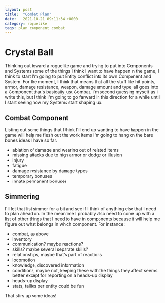 ```yaml
---
layout: post
title:  "Combat Plan"
date:   2021-10-21 09:11:34 +0000
category: roguelike
tags: plan component combat
---
```


# Crystal Ball
Thinking out toward a roguelike game and trying to put into Components and Systems some of the things I think I want to have happen in the game, I think to start I'm going to put Entity conflict into its own Component and System. For the moment, I think that means that all the stuff like hit points, armor, damage resistance, weapon, damage amount and type, all goes into a Component that's basically just Combat. I'm second guessing myself as I write this, but I think I'm going to go farward in this direction for a while until I start seeing how my Systems start shaping up.  

## Combat Component
Listing out some things that I think I'll end up wanting to have happen in the game will help me flesh out the work items I'm going to hang on the bare bones ideas I have so far.  

* ablation of damage and wearing out of related items  
* missing attacks due to high armor or dodge or illusion  
* injury  
* fatigue  
* damage resistance by damage types  
* temporary bonuses  
* innate permanent bonuses  

## Simmering
I'll let that list simmer for a bit and see if I think of anything else that I need to plan ahead on. In the meantime I probably also need to come up with a list of other things that I need to have in components because it will help me figure out what belongs in which component. For instance:  

* combat, as above
* inventory
* communication? maybe reactions?
* skills? maybe several separate skills?
* relationships, maybe that's part of reactions
* locomotion
* knowledge, discovered information
* conditions, maybe not, keeping these with the things they affect seems better except for reporting on a heads-up display
* heads-up display
* stats, tallies per entity could be fun

That stirs up some ideas!  